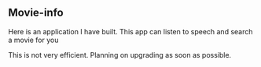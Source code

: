 Movie-info
---

Here is an application I have built. This app can listen to speech and search a movie for you


This is not very efficient. Planning on upgrading as soon as possible.
